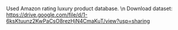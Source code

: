 Used Amazon rating luxury product database. \n
Download dataset: https://drive.google.com/file/d/1-6ksKtuunz2KwPaCsO8rezHjN4CmaKuT/view?usp=sharing
